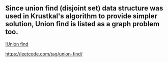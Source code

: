 ## Since union find (disjoint set) data structure was used in Krustkal's algorithm to provide simpler solution, Union find is listed as a graph problem too. 

[!Union find](https://github.com/HuanWangGATECH/leetcode/tree/main/leetcode_my_owntag/graph/Union_find/union_find.1.png)


https://leetcode.com/tag/union-find/
